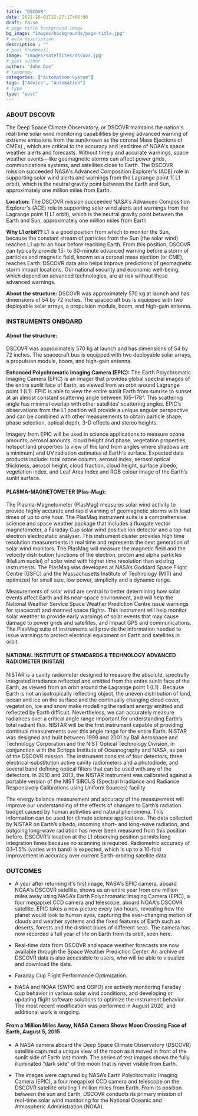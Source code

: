 ```yaml
---
title: "DSCOVR"
date: 2021-10-01T15:27:17+06:00
draft: false
# page title background image
bg_image: "images/backgrounds/page-title.jpg"
# meta description
description : ""
# post thumbnail
image: "images/satellites/dscovr.jpg"
# post author
author: "John Doe"
# taxonomy
categories: ["Automation System"]
tags: ["Advice", "Automation"]
# type
type: "post"
---
```


### ABOUT DSCOVR

The Deep Space Climate Observatory, or DSCOVR  maintains the nation's real-time solar wind monitoring capabilities by giving advanced warning of extreme emissions from the sun(known as the coronal Mass Ejections of CMEs) , which are critical to the accuracy and lead time of NOAA's space weather alerts and forecasts. Without timely and accurate warnings, space weather events—like geomagnetic storms can affect power grids, communications systems, and satellites close to Earth.
The DSCOVR mission succeeded NASA's Advanced Composition Explorer's (ACE) role in supporting solar wind alerts and warnings from the Lagrange point 1( L1 orbit), which is the neutral gravity point between the Earth and Sun, approximately one million miles from Earth.

**Location:**
The DSCOVR mission succeeded NASA's Advanced Composition Explorer's (ACE) role in supporting solar wind alerts and warnings from the Lagrange point 1( L1 orbit), which is the neutral gravity point between the Earth and Sun, approximately one million miles from Earth

**Why L1 orbit??**
L1 is a good position from which to monitor the Sun, because the constant stream of particles from the Sun (the solar wind) reaches L1 up to an hour before reaching Earth.
From this position, DSCOVR can typically provide 15- to 60-minute advanced warning before a storm of particles and magnetic field, known as a coronal mass ejection (or CME), reaches Earth. DSCOVR data also helps improve predictions of geomagnetic storm impact locations. Our national security and economic well-being, which depend on advanced technologies, are at risk without these advanced warnings.

**About the structure:**
DSCOVR was approximately 570 kg at launch and has dimensions of 54 by 72 inches. The spacecraft bus is equipped with two deployable solar arrays, a propulsion module, boom, and high-gain antenna.

### INSTRUMENTS ONBOARD

#### About the structure:

DSCOVR was approximately 570 kg at launch and has dimensions of 54 by 72 inches. The spacecraft bus is equipped with two deployable solar arrays, a propulsion module, boom, and high-gain antenna.

**Enhanced Polychromatic Imaging Camera (EPIC):**
The Earth Polychromatic Imaging Camera (EPIC) is an imager that provides global spectral images of the entire sunlit face of Earth, as viewed from an orbit around Lagrange point 1 (L1). EPIC is able to view the entire sunlit Earth from sunrise to sunset at an almost constant scattering angle between 165–178°. This scattering angle has minimal overlap with other satellites’ scattering angles. EPIC’s observations from the L1 position will provide a unique angular perspective and can be combined with other measurements to obtain particle shape, phase selection, optical depth, 3-D effects and stereo heights.

Imagery from EPIC will be used in science applications to measure ozone amounts, aerosol amounts, cloud height and phase, vegetation properties, hotspot land properties (a view of the land from angles where shadows are a minimum) and UV radiation estimates at Earth's surface. Expected data products include: total ozone column, aerosol index, aerosol optical thickness, aerosol height, cloud fraction, cloud height, surface albedo, vegetation index, and Leaf Area Index and RGB colour image of the Earth’s sunlit surface.

#### PLASMA-MAGNETOMETER (Plas-Mag):

The Plasma-Magnetometer (PlasMag) measures solar wind activity to provide highly accurate and rapid warning of geomagnetic storms with lead times of up to one hour. The PlasMag instrument suite is a comprehensive science and space weather package that includes a fluxgate vector magnetometer, a Faraday Cup solar wind positive ion detector and a top-hat electron electrostatic analyser. This instrument cluster provides high time resolution measurements in real time and represents the next generation of solar wind monitors. The PlasMag will measure the magnetic field and the velocity distribution functions of the electron, proton and alpha particles (Helium nuclei) of solar wind with higher time resolution than existing instruments. The PlasMag was developed at NASA’s Goddard Space Flight Centre (GSFC) and the Massachusetts Institute of Technology (MIT) and optimized for small size, low power, simplicity and a dynamic range.

Measurements of solar wind are central to better determining how solar events affect Earth and its near-space environment, and will help the National Weather Service Space Weather Prediction Centre issue warnings for spacecraft and manned space flights. This instrument will help monitor solar weather to provide early warnings of solar events that may cause damage to power grids and satellites, and impact GPS and communications. The PlasMag suite of instruments will provide the information needed to issue warnings to protect electrical equipment on Earth and satellites in orbit.

#### NATIONAL INSTITUTE OF STANDARDS & TECHNOLOGY ADVANCED RADIOMETER (NISTAR)

NISTAR is a cavity radiometer designed to measure the absolute, spectrally integrated irradiance reflected and emitted from the entire sunlit face of the Earth, as viewed from an orbit around the Lagrange point 1 (L1) . Because Earth is not an isotropically reflecting object, the uneven distribution of land, ocean and ice on the surface and the continually changing cloud cover, vegetation, ice and snow make modelling the radiant energy emitted and reflected by Earth difficult. Nevertheless, we can accurately measure radiances over a critical angle range important for understanding Earth’s total radiant flux. NISTAR will be the first instrument capable of providing continual measurements over this angle range for the entire Earth. NISTAR was designed and built between 1999 and 2001 by Ball Aerospace and Technology Corporation and the NIST Optical Technology Division, in conjunction with the Scripps Institute of Oceanography and NASA, as part of the DSCOVR mission. The instrument consists of four detectors, three electrical-substitution active cavity radiometers and a photodiode, and several band defining optical filters that can be used with any of the detectors. In 2010 and 2013, the NISTAR instrument was calibrated against a portable version of the NIST SIRCUS (Spectral Irradiance and Radiance Responsively Calibrations using Uniform Sources) facility

The energy balance measurement and accuracy of the measurement will improve our understanding of the effects of changes to Earth’s radiation budget caused by human activities and natural phenomena. This information can be used for climate science applications. The data collected by NISTAR on Earth’s albedo, incoming short- and long-wave radiation, and outgoing long-wave radiation has never been measured from this position before. DSCOVR’s location at the L1 observing position permits long integration times because no scanning is required. Radiometric accuracy of 0.1–1.5% (varies with band) is expected, which is up to a 10-fold improvement in accuracy over current Earth-orbiting satellite data.

### OUTCOMES

- A year after returning it's first image, NASA's EPIC camera, aboard NOAA's DSCOVR satellite, shows us an entire year from one million miles away using NASA’s Earth Polychromatic Imaging Camera (EPIC), a four megapixel CCD camera and telescope, aboard NOAA's DSCOVR satellite. EPIC takes a new picture every two hours, revealing how the planet would look to human eyes, capturing the ever-changing motion of clouds and weather systems and the fixed features of Earth such as deserts, forests and the distinct blues of different seas. The camera has now recorded a full year of life on Earth from its orbit, seen here.

- Real-time data from DSCOVR and space weather forecasts are now available through the Space Weather Prediction Center. An archive of DSCOVR data is also accessible to users, who will be able to visualize and download the data.

- Faraday Cup Flight Performance Optimization.

- NASA and NOAA (SWPC and OSPO) are actively monitoring Faraday Cup behavior in various solar wind conditions, and developing or updating flight software solutions to optimize the instrument behavior. The most recent modification was performed in August 2020, and additional work is ongoing.

#### From a Million Miles Away, NASA Camera Shows Moon Crossing Face of Earth, August 5, 2015

- A NASA camera aboard the Deep Space Climate Observatory (DSCOVR) satellite captured a unique view of the moon as it moved in front of the sunlit side of Earth last month. The series of test images shows the fully illuminated “dark side” of the moon that is never visible from Earth.

- The images were captured by NASA’s Earth Polychromatic Imaging Camera (EPIC), a four megapixel CCD camera and telescope on the DSCOVR satellite orbiting 1 million miles from Earth. From its position between the sun and Earth, DSCOVR conducts its primary mission of real-time solar wind monitoring for the National Oceanic and Atmospheric Administration (NOAA).
